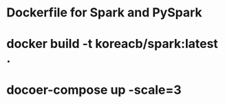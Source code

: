 # Dockerfile for Spark and PySpark

# docker build -t koreacb/spark:latest .

# docoer-compose up -scale=3
